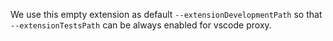 We use this empty extension as default `--extensionDevelopmentPath` so that `--extensionTestsPath` can be always enabled for vscode proxy.

